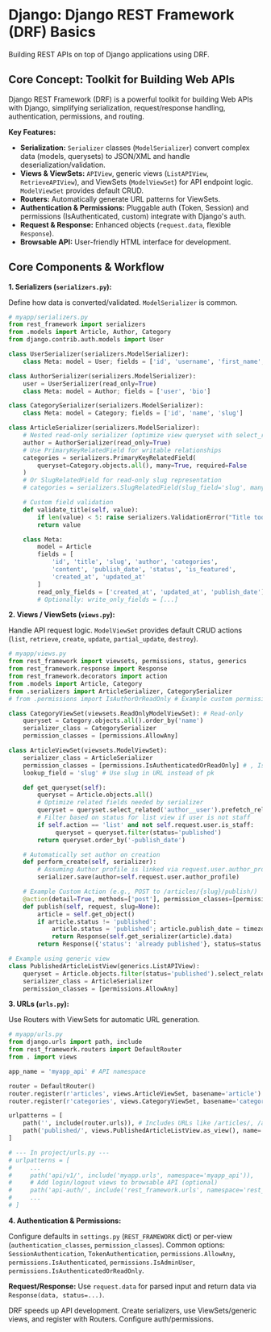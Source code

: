 # Django: Django REST Framework (DRF) Basics

Building REST APIs on top of Django applications using DRF.

## Core Concept: Toolkit for Building Web APIs

Django REST Framework (DRF) is a powerful toolkit for building Web APIs with Django, simplifying serialization, request/response handling, authentication, permissions, and routing.

**Key Features:**

*   **Serialization:** `Serializer` classes (`ModelSerializer`) convert complex data (models, querysets) to JSON/XML and handle deserialization/validation.
*   **Views & ViewSets:** `APIView`, generic views (`ListAPIView`, `RetrieveAPIView`), and ViewSets (`ModelViewSet`) for API endpoint logic. `ModelViewSet` provides default CRUD.
*   **Routers:** Automatically generate URL patterns for ViewSets.
*   **Authentication & Permissions:** Pluggable auth (Token, Session) and permissions (IsAuthenticated, custom) integrate with Django's auth.
*   **Request & Response:** Enhanced objects (`request.data`, flexible `Response`).
*   **Browsable API:** User-friendly HTML interface for development.

## Core Components & Workflow

**1. Serializers (`serializers.py`):**

Define how data is converted/validated. `ModelSerializer` is common.

```python
# myapp/serializers.py
from rest_framework import serializers
from .models import Article, Author, Category
from django.contrib.auth.models import User

class UserSerializer(serializers.ModelSerializer):
    class Meta: model = User; fields = ['id', 'username', 'first_name', 'last_name']

class AuthorSerializer(serializers.ModelSerializer):
    user = UserSerializer(read_only=True)
    class Meta: model = Author; fields = ['user', 'bio']

class CategorySerializer(serializers.ModelSerializer):
    class Meta: model = Category; fields = ['id', 'name', 'slug']

class ArticleSerializer(serializers.ModelSerializer):
    # Nested read-only serializer (optimize view queryset with select_related/prefetch_related)
    author = AuthorSerializer(read_only=True)
    # Use PrimaryKeyRelatedField for writable relationships
    categories = serializers.PrimaryKeyRelatedField(
        queryset=Category.objects.all(), many=True, required=False
    )
    # Or SlugRelatedField for read-only slug representation
    # categories = serializers.SlugRelatedField(slug_field='slug', many=True, read_only=True)

    # Custom field validation
    def validate_title(self, value):
        if len(value) < 5: raise serializers.ValidationError("Title too short.")
        return value

    class Meta:
        model = Article
        fields = [
            'id', 'title', 'slug', 'author', 'categories',
            'content', 'publish_date', 'status', 'is_featured',
            'created_at', 'updated_at'
        ]
        read_only_fields = ['created_at', 'updated_at', 'publish_date']
        # Optionally: write_only_fields = [...]
```

**2. Views / ViewSets (`views.py`):**

Handle API request logic. `ModelViewSet` provides default CRUD actions (`list`, `retrieve`, `create`, `update`, `partial_update`, `destroy`).

```python
# myapp/views.py
from rest_framework import viewsets, permissions, status, generics
from rest_framework.response import Response
from rest_framework.decorators import action
from .models import Article, Category
from .serializers import ArticleSerializer, CategorySerializer
# from .permissions import IsAuthorOrReadOnly # Example custom permission

class CategoryViewSet(viewsets.ReadOnlyModelViewSet): # Read-only
    queryset = Category.objects.all().order_by('name')
    serializer_class = CategorySerializer
    permission_classes = [permissions.AllowAny]

class ArticleViewSet(viewsets.ModelViewSet):
    serializer_class = ArticleSerializer
    permission_classes = [permissions.IsAuthenticatedOrReadOnly] # , IsAuthorOrReadOnly]
    lookup_field = 'slug' # Use slug in URL instead of pk

    def get_queryset(self):
        queryset = Article.objects.all()
        # Optimize related fields needed by serializer
        queryset = queryset.select_related('author__user').prefetch_related('categories')
        # Filter based on status for list view if user is not staff
        if self.action == 'list' and not self.request.user.is_staff:
             queryset = queryset.filter(status='published')
        return queryset.order_by('-publish_date')

    # Automatically set author on creation
    def perform_create(self, serializer):
        # Assuming Author profile is linked via request.user.author_profile
        serializer.save(author=self.request.user.author_profile)

    # Example Custom Action (e.g., POST to /articles/{slug}/publish/)
    @action(detail=True, methods=['post'], permission_classes=[permissions.IsAdminUser])
    def publish(self, request, slug=None):
        article = self.get_object()
        if article.status != 'published':
            article.status = 'published'; article.publish_date = timezone.now(); article.save()
            return Response(self.get_serializer(article).data)
        return Response({'status': 'already published'}, status=status.HTTP_400_BAD_REQUEST)

# Example using generic view
class PublishedArticleListView(generics.ListAPIView):
    queryset = Article.objects.filter(status='published').select_related('author__user')
    serializer_class = ArticleSerializer
    permission_classes = [permissions.AllowAny]
```

**3. URLs (`urls.py`):**

Use Routers with ViewSets for automatic URL generation.

```python
# myapp/urls.py
from django.urls import path, include
from rest_framework.routers import DefaultRouter
from . import views

app_name = 'myapp_api' # API namespace

router = DefaultRouter()
router.register(r'articles', views.ArticleViewSet, basename='article')
router.register(r'categories', views.CategoryViewSet, basename='category')

urlpatterns = [
    path('', include(router.urls)), # Includes URLs like /articles/, /articles/{slug}/
    path('published/', views.PublishedArticleListView.as_view(), name='published-article-list'),
]

# --- In project/urls.py ---
# urlpatterns = [
#     ...
#     path('api/v1/', include('myapp.urls', namespace='myapp_api')),
#     # Add login/logout views to browsable API (optional)
#     path('api-auth/', include('rest_framework.urls', namespace='rest_framework'))
#     ...
# ]
```

**4. Authentication & Permissions:**

Configure defaults in `settings.py` (`REST_FRAMEWORK` dict) or per-view (`authentication_classes`, `permission_classes`). Common options: `SessionAuthentication`, `TokenAuthentication`, `permissions.AllowAny`, `permissions.IsAuthenticated`, `permissions.IsAdminUser`, `permissions.IsAuthenticatedOrReadOnly`.

**Request/Response:** Use `request.data` for parsed input and return data via `Response(data, status=...)`.

DRF speeds up API development. Create serializers, use ViewSets/generic views, and register with Routers. Configure auth/permissions.